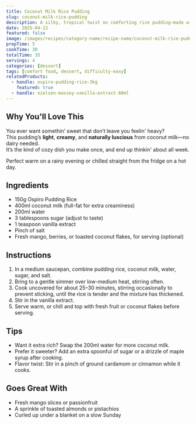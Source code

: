 ```yaml
---
title: Coconut Milk Rice Pudding
slug: coconut-milk-rice-pudding
description: A silky, tropical twist on comforting rice pudding—made with rich coconut milk and infused with warming cardamom and vanilla.
date: 2025-04-22
featured: false
image: /images/recipes/category-name/recipe-name/coconut-milk-rice-pudding.webp
prepTime: 5
cookTime: 30
totalTime: 35
servings: 4
categories: [dessert]
tags: [comfort food, dessert, difficulty-easy]
relatedProducts:
  - handle: ospiro-pudding-rice-3kg
    featured: true
  - handle: nielsen-massey-vanilla-extract-60ml
---
```


## Why You'll Love This

You ever want somethin’ sweet that don’t leave you feelin' heavy?  
This pudding’s **light**, **creamy**, and **naturally luscious** from coconut milk—no dairy needed.  
It’s the kind of cozy dish you make once, and end up thinkin' about all week.

Perfect warm on a rainy evening or chilled straight from the fridge on a hot day.

## Ingredients

- 150g Ospiro Pudding Rice
- 400ml coconut milk (full-fat for extra creaminess)
- 200ml water
- 3 tablespoons sugar (adjust to taste)
- 1 teaspoon vanilla extract
- Pinch of salt
- Fresh mango, berries, or toasted coconut flakes, for serving (optional)

## Instructions

1. In a medium saucepan, combine pudding rice, coconut milk, water, sugar, and salt.
2. Bring to a gentle simmer over low-medium heat, stirring often.
3. Cook uncovered for about 25–30 minutes, stirring occasionally to prevent sticking, until the rice is tender and the mixture has thickened.
4. Stir in the vanilla extract.
5. Serve warm, or chill and top with fresh fruit or coconut flakes before serving.

## Tips

- Want it extra rich? Swap the 200ml water for more coconut milk.
- Prefer it sweeter? Add an extra spoonful of sugar or a drizzle of maple syrup after cooking.
- Flavor twist: Stir in a pinch of ground cardamom or cinnamon while it cooks.

## Goes Great With

- Fresh mango slices or passionfruit  
- A sprinkle of toasted almonds or pistachios  
- Curled up under a blanket on a slow Sunday